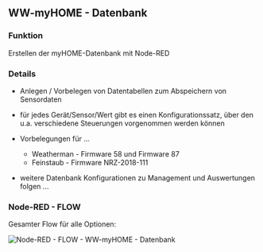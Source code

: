 ## WW-myHOME - Datenbank

### Funktion
Erstellen der myHOME-Datenbank mit Node-RED

### Details
- Anlegen / Vorbelegen von Datentabellen zum Abspeichern von Sensordaten
- für jedes Gerät/Sensor/Wert gibt es einen Konfigurationssatz, über den u.a. verschiedene Steuerungen vorgenommen werden können
- Vorbelegungen für ...
  - Weatherman - Firmware 58 und Firmware 87
  - Feinstaub  - Firmware NRZ-2018-111

- weitere Datenbank Konfigurationen zu Management und Auswertungen folgen ...

### Node-RED - FLOW

Gesamter Flow für alle Optionen:

![Node-RED - FLOW -  WW-myHOME - Datenbank](https://github.com/wolwin/WW-myHOME/blob/master/myHOME%20-%20Datenbank/img/NodeRED_FLOW_Datenbank_1.0.jpg)
